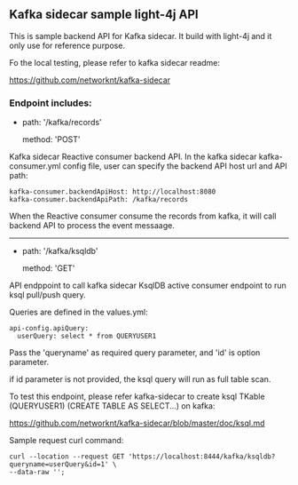 ## Kafka sidecar sample light-4j API

This is sample backend API for Kafka sidecar. It build with light-4j and it only use for reference purpose.

Fo the local testing, please refer to  kafka sidecar readme:

https://github.com/networknt/kafka-sidecar

### Endpoint includes:

- path: '/kafka/records'
  
  method: 'POST'
  
Kafka sidecar Reactive consumer backend API. In the kafka sidecar kafka-consumer.yml config file, user can specify the backend API host url and API path:

```text
kafka-consumer.backendApiHost: http://localhost:8080
kafka-consumer.backendApiPath: /kafka/records
```
When the Reactive consumer consume the records from kafka, it will call backend API to process the event messaage.

-----------
- path: '/kafka/ksqldb'
  
  method: 'GET'

API endppoint to call kafka sidecar KsqlDB active consumer endpoint to run ksql pull/push query.

Queries are defined in the values.yml:

```text
api-config.apiQuery:
  userQuery: select * from QUERYUSER1

```

Pass the 'queryname' as required query parameter, and 'id' is option parameter.

if id parameter is not provided, the ksql query will run as full table scan.

To test this endpoint, please refer kafka-sidecar to create ksql TKable (QUERYUSER1) (CREATE TABLE AS SELECT...) on kafka:

https://github.com/networknt/kafka-sidecar/blob/master/doc/ksql.md


Sample request curl command:

```text
curl --location --request GET 'https://localhost:8444/kafka/ksqldb?queryname=userQuery&id=1' \
--data-raw '';
```